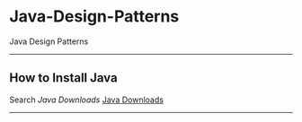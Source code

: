 # Java-Design-Patterns
Java Design Patterns

***

## How to Install Java

Search *Java Downloads* [Java Downloads](https://www.oracle.com/java/technologies/downloads/)

***
